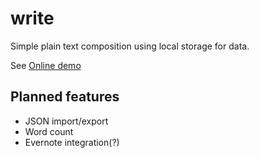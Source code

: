 write
=====

Simple plain text composition using local storage for data.

See [Online demo](http://jarday.com/write)

Planned features
-

  - JSON import/export
  - Word count
  - Evernote integration(?)
